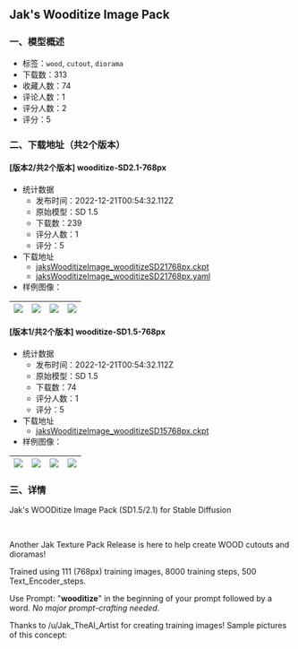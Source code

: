 ## Jak's Wooditize Image Pack
### 一、模型概述

- 标签：`wood`, `cutout`, `diorama`
- 下载数：313
- 收藏人数：74
- 评论人数：1
- 评分人数：2
- 评分：5

### 二、下载地址（共2个版本）

#### [版本2/共2个版本] wooditize-SD2.1-768px

- 统计数据
  - 发布时间：2022-12-21T00:54:32.112Z
  - 原始模型：SD 1.5
  - 下载数：239
  - 评分人数：1
  - 评分：5
- 下载地址
  - [jaksWooditizeImage_wooditizeSD21768px.ckpt](https://civitai.com/api/download/models/1800)
  - [jaksWooditizeImage_wooditizeSD21768px.yaml](https://civitai.com/api/download/models/1800?type=Config&format=Other)
- 样例图像：

| <img src="https://image.civitai.com/xG1nkqKTMzGDvpLrqFT7WA/965f1732-e50f-46b2-89b3-c50713c95c00/width=450/15940.jpeg" /> | <img src="https://image.civitai.com/xG1nkqKTMzGDvpLrqFT7WA/41c35f87-e9e6-48d4-47b4-b80dc0032a00/width=450/15948.jpeg" /> | <img src="https://image.civitai.com/xG1nkqKTMzGDvpLrqFT7WA/1760f88c-5a65-4500-1d90-c8e49efdc800/width=450/15947.jpeg" /> | <img src="https://image.civitai.com/xG1nkqKTMzGDvpLrqFT7WA/877739c0-bb2b-4197-6faa-7b9c92910400/width=450/15946.jpeg" /> |
| ---- | ---- | ---- | ---- |

#### [版本1/共2个版本] wooditize-SD1.5-768px

- 统计数据
  - 发布时间：2022-12-21T00:54:32.112Z
  - 原始模型：SD 1.5
  - 下载数：74
  - 评分人数：1
  - 评分：5
- 下载地址
  - [jaksWooditizeImage_wooditizeSD15768px.ckpt](https://civitai.com/api/download/models/1801)
- 样例图像：

| <img src="https://image.civitai.com/xG1nkqKTMzGDvpLrqFT7WA/6cbc2763-0776-4f04-58ea-91ff41e24100/width=450/15957.jpeg" /> | <img src="https://image.civitai.com/xG1nkqKTMzGDvpLrqFT7WA/18967d02-fe03-45e4-91e8-86e257ef9c00/width=450/15956.jpeg" /> | <img src="https://image.civitai.com/xG1nkqKTMzGDvpLrqFT7WA/79c37d10-a625-417d-005b-8afbea4ba800/width=450/15954.jpeg" /> | <img src="https://image.civitai.com/xG1nkqKTMzGDvpLrqFT7WA/dc56b0c9-14a3-4e90-cbdf-4a70571c8000/width=450/15953.jpeg" /> |
| ---- | ---- | ---- | ---- |


### 三、详情
Jak's WOODitize Image Pack (SD1.5/2.1) for Stable Diffusion<p><br /></p><p>Another Jak Texture Pack Release is here to help create WOOD cutouts and dioramas!</p><p>Trained using 111 (768px) training images, 8000 training steps, 500 Text_Encoder_steps.</p><p>Use Prompt: "<strong>wooditize</strong>" in the beginning of your prompt followed by a word. <em>No major prompt-crafting needed</em>.</p><p>Thanks to /u/Jak_TheAI_Artist for creating training images! Sample pictures of this concept:</p>